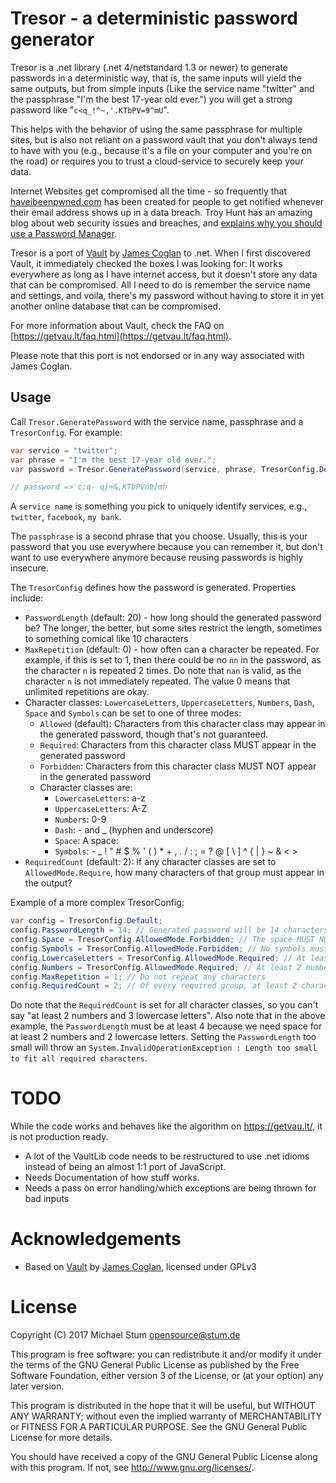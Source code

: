 # Tresor - a deterministic password generator
Tresor is a .net library (.net 4/netstandard 1.3 or newer) to generate passwords in a deterministic way, that is, the same inputs will yield the same outputs, but from simple inputs (Like the service name "twitter" and the passphrase "I'm the best 17-year old ever.") you will get a strong password like "`c<q_!^~,'.KTbPV=9^mU`".

This helps with the behavior of using the same passphrase for multiple sites, but is also not reliant on a password vault that you don't always tend to have with you (e.g., because it's a file on your computer and you're on the road) or requires you to trust a cloud-service to securely keep your data.

Internet Websites get compromised all the time - so frequently that [haveibeenpwned.com](https://haveibeenpwned.com) has been created for people to get notified whenever their email address shows up in a data breach. Troy Hunt has an amazing blog about web security issues and breaches, and [explains why you should use a Password Manager](https://www.troyhunt.com/only-secure-password-is-one-you-cant/).

Tresor is a port of [Vault](https://getvau.lt/) by [James Coglan](http://jcoglan.com/) to .net. When I first discovered Vault, it immediately checked the boxes I was looking for: It works everywhere as long as I have internet access, but it doesn't store any data that can be compromised. All I need to do is remember the service name and settings, and voila, there's my password without having to store it in yet another online database that can be compromised.

For more information about Vault, check the FAQ on [https://getvau.lt/faq.html](https://getvau.lt/faq.html).

Please note that this port is not endorsed or in any way associated with James Coglan.

## Usage
Call `Tresor.GeneratePassword` with the service name, passphrase and a `TresorConfig`. For example:

```cs
var service = "twitter";
var phrase = "I'm the best 17-year old ever.";
var password = Tresor.GeneratePassword(service, phrase, TresorConfig.Default);

// password => c;q- q}+&,KTbPVn9]mh
```

A `service name` is something you pick to uniquely identify services, e.g., `twitter`, `facebook`, `my bank`.

The `passphrase` is a second phrase that you choose. Usually, this is your password that you use everywhere because you can remember it, but don't want to use everywhere anymore because reusing passwords is highly insecure.

The `TresorConfig` defines how the password is generated. Properties include:

* `PasswordLength` (default: 20) - how long should the generated password be? The longer, the better, but some sites restrict the length, sometimes to something comical like 10 characters
* `MaxRepetition` (default: 0) - how often can a character be repeated. For example, if this is set to 1, then there could be no `nn` in the password, as the character `n` is repeated 2 times. Do note that `nan` is valid, as the character `n` is not immediately repeated. The value 0 means that unlimited repetitions are okay.
* Character classes: `LowercaseLetters`, `UppercaseLetters`, `Numbers`, `Dash`, `Space` and `Symbols` can be set to one of three modes:
    * `Allowed` (default): Characters from this character class may appear in the generated password, though that's not guaranteed.
    * `Required`: Characters from this character class MUST appear in the generated password
    * `Forbidden`: Characters from this character class MUST NOT appear in the generated password
    * Character classes are:
        * `LowercaseLetters`: a-z
        * `UppercaseLetters`: A-Z
        * `Numbers`: 0-9
        * `Dash`: - and _ (hyphen and underscore)
        * `Space`: A space: ` `
        * `Symbols`: - _ ! " # $ % ' ( ) * + , . / : ; =  ? @ [ \ ] ^ { | } ~ & < >
* `RequiredCount` (default: 2): If any character classes are set to `AllowedMode.Require`, how many characters of that group must appear in the output?

Example of a more complex TresorConfig:
```cs
var config = TresorConfig.Default;
config.PasswordLength = 14; // Generated password will be 14 characters long
config.Space = TresorConfig.AllowedMode.Forbidden; // The space MUST NOT appear in the password
config.Symbols = TresorConfig.AllowedMode.Forbidden; // No symbols must appear in the password
config.LowercaseLetters = TresorConfig.AllowedMode.Required; // At least 2 lowercase letters must appear
config.Numbers = TresorConfig.AllowedMode.Required; // At least 2 numbers must appear
config.MaxRepetition = 1; // Do not repeat any characters
config.RequiredCount = 2; // Of every required group, at least 2 characters must appear
```

Do note that the `RequiredCount` is set for all character classes, so you can't say "at least 2 numbers and 3 lowercase letters". Also note that in the above example, the `PasswordLength` must be at least 4 because we need space for at least 2 numbers and 2 lowercase letters. Setting the `PasswordLength` too small will throw an `System.InvalidOperationException : Length too small to fit all required characters`.

# TODO
While the code works and behaves like the algorithm on https://getvau.lt/, it is not production ready.

* A lot of the VaultLib code needs to be restructured to use .net idioms instead of being an almost 1:1 port of JavaScript.
* Needs Documentation of how stuff works.
* Needs a pass on error handling/which exceptions are being thrown for bad inputs

# Acknowledgements
* Based on [Vault](https://getvau.lt/) by [James Coglan](http://jcoglan.com/), licensed under GPLv3

# License
Copyright (C) 2017 Michael Stum <opensource@stum.de>

This program is free software: you can redistribute it and/or modify it under the terms of the GNU General Public License as published by the Free Software Foundation, either version 3 of the License, or (at your option) any later version.

This program is distributed in the hope that it will be useful, but WITHOUT ANY WARRANTY; without even the implied warranty of MERCHANTABILITY or FITNESS FOR A PARTICULAR PURPOSE. See the GNU General Public License for more details.

You should have received a copy of the GNU General Public License along with this program. If not, see http://www.gnu.org/licenses/.